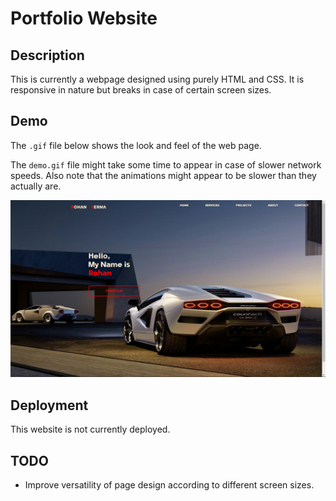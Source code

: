 # Portfolio Website

## Description

This is currently a webpage designed using purely HTML and CSS. It is responsive in nature but breaks in case of certain screen sizes.

## Demo 

The `.gif` file below shows the look and feel of the web page.

The `demo.gif` file might take some time to appear in case of slower network speeds. 
Also note that the animations might appear to be slower than they actually are.

![demo](./demo.gif)

## Deployment

This website is not currently deployed.

## TODO

- Improve versatility of page design according to different screen sizes.
